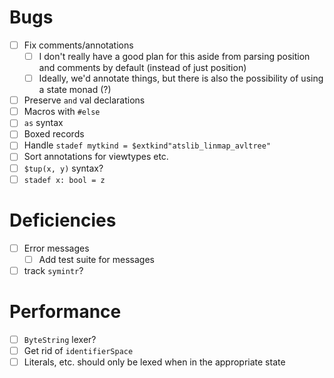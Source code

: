 # Bugs
- [ ] Fix comments/annotations
  - [ ] I don't really have a good plan for this aside from parsing position and
    comments by default (instead of just position)
  - [ ] Ideally, we'd annotate things, but there is also the possibility of
    using a state monad (?)
- [ ] Preserve `and` val declarations
- [ ] Macros with `#else`
- [ ] `as` syntax
- [ ] Boxed records
- [ ] Handle `stadef mytkind = $extkind"atslib_linmap_avltree"`
- [ ] Sort annotations for viewtypes etc.
- [ ] `$tup(x, y)` syntax?
- [ ] `stadef x: bool = z`
# Deficiencies
- [ ] Error messages
  - [ ] Add test suite for messages
- [ ] track `symintr`?
# Performance
- [ ] `ByteString` lexer?
- [ ] Get rid of `identifierSpace`
- [ ] Literals, etc. should only be lexed when in the appropriate state
